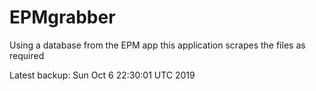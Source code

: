 # EPMgrabber
Using a database from the EPM app this application scrapes the files as required


Latest backup: Sun Oct 6 22:30:01 UTC 2019
